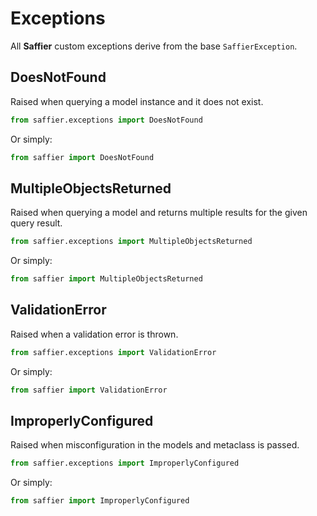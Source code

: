 # Exceptions

All **Saffier** custom exceptions derive from the base `SaffierException`.

## DoesNotFound

Raised when querying a model instance and it does not exist.

```python
from saffier.exceptions import DoesNotFound
```

Or simply:

```python
from saffier import DoesNotFound
```

## MultipleObjectsReturned

Raised when querying a model and returns multiple results for the given query result.

```python
from saffier.exceptions import MultipleObjectsReturned
```

Or simply:

```python
from saffier import MultipleObjectsReturned
```

## ValidationError

Raised when a validation error is thrown.

```python
from saffier.exceptions import ValidationError
```

Or simply:

```python
from saffier import ValidationError
```

## ImproperlyConfigured

Raised when misconfiguration in the models and metaclass is passed.

```python
from saffier.exceptions import ImproperlyConfigured
```

Or simply:

```python
from saffier import ImproperlyConfigured
```
